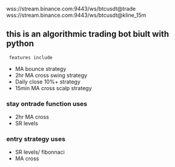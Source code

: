 wss://stream.binance.com:9443/ws/btcusdt@trade
wss://stream.binance.com:9443/ws/btcusdt@kline_15m

## this is an algorithmic trading bot biult with python

` features include`

- MA bounce strategy
- 2hr MA cross swing strategy
- Daily close 10%+ strategy
- 15min MA cross scalp strategy

### stay ontrade function uses
- 2hr MA cross
- SR levels

### entry strategy uses
- SR levels/ fibonnaci
- MA cross